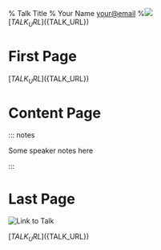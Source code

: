 % Talk Title
% Your Name <your@email>
%![](static/qrcode.png)<br/>[${TALK_URL}](${TALK_URL})

# First Page

[${TALK_URL}](${TALK_URL})

# Content Page

::: notes

Some speaker notes here

:::

# Last Page

![Link to Talk](static/qrcode.png)

[${TALK_URL}](${TALK_URL})
